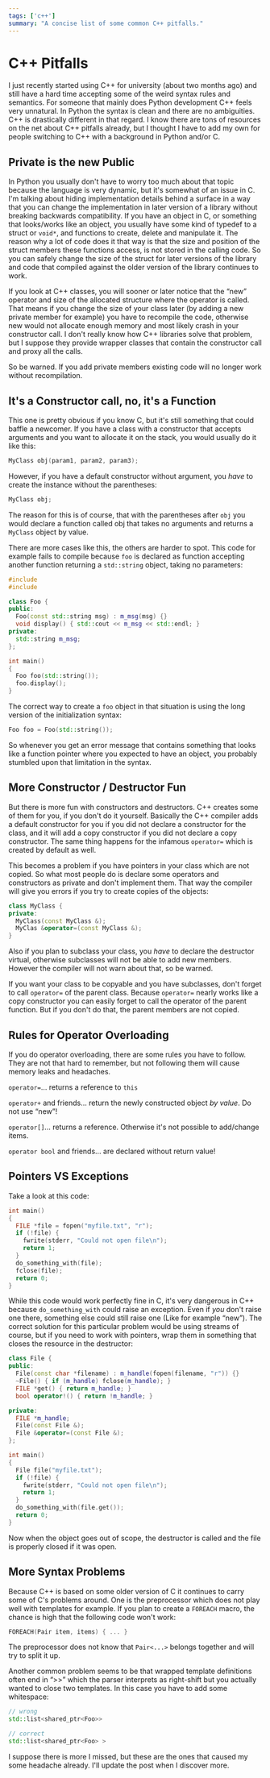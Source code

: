 ```yaml
---
tags: ['c++']
summary: "A concise list of some common C++ pitfalls."
---
```


# C++ Pitfalls

I just recently started using C++ for university (about two months ago)
and still have a hard time accepting some of the weird syntax rules and
semantics. For someone that mainly does Python development C++ feels
very unnatural. In Python the syntax is clean and there are no
ambiguities. C++ is drastically different in that regard. I know there
are tons of resources on the net about C++ pitfalls already, but I
thought I have to add my own for people switching to C++ with a
background in Python and/or C.

## Private is the new Public

In Python you usually don't have to worry too much about that topic
because the language is very dynamic, but it's somewhat of an issue in
C. I'm talking about hiding implementation details behind a surface in a
way that you can change the implementation in later version of a library
without breaking backwards compatibility. If you have an object in C, or
something that looks/works like an object, you usually have some kind of
typedef to a struct or `void*`, and functions to create, delete and
manipulate it. The reason why a lot of code does it that way is that the
size and position of the struct members these functions access, is not
stored in the calling code. So you can safely change the size of the
struct for later versions of the library and code that compiled against
the older version of the library continues to work.

If you look at C++ classes, you will sooner or later notice that the
“new” operator and size of the allocated structure where the operator is
called. That means if you change the size of your class later (by adding
a new private member for example) you have to recompile the code,
otherwise new would not allocate enough memory and most likely crash in
your constructor call. I don't really know how C++ libraries solve that
problem, but I suppose they provide wrapper classes that contain the
constructor call and proxy all the calls.

So be warned. If you add private members existing code will no longer
work without recompilation.

## It's a Constructor call, no, it's a Function

This one is pretty obvious if you know C, but it's still something that
could baffle a newcomer.  If you have a class with a constructor that
accepts arguments and you want to allocate it on the stack, you would
usually do it like this:

```c++
MyClass obj(param1, param2, param3);
```

However, if you have a default constructor without argument, you *have*
to create the instance without the parentheses:

```c++
MyClass obj;
```

The reason for this is of course, that with the parentheses after `obj`
you would declare a function called obj that takes no arguments and
returns a `MyClass` object by value.

There are more cases like this, the others are harder to spot.  This
code for example fails to compile because `foo` is declared as function
accepting another function returning a `std::string` object, taking no
parameters:

```c++
#include
#include

class Foo {
public:
  Foo(const std::string msg) : m_msg(msg) {}
  void display() { std::cout << m_msg << std::endl; }
private:
  std::string m_msg;
};

int main()
{
  Foo foo(std::string());
  foo.display();
}
```

The correct way to create a `foo` object in that situation is using
the long version of the initialization syntax:

```c++
Foo foo = Foo(std::string());
```

So whenever you get an error message that contains something that
looks like a function pointer where you expected to have an object,
you probably stumbled upon that limitation in the syntax.

## More Constructor / Destructor Fun

But there is more fun with constructors and destructors. C++ creates
some of them for you, if you don't do it yourself. Basically the C++
compiler adds a default constructor for you if you did not declare a
constructor for the class, and it will add a copy constructor if you
did not declare a copy constructor. The same thing happens for the
infamous `operator=` which is created by default as well.

This becomes a problem if you have pointers in your class which are
not copied.  So what most people do is declare some operators and
constructors as private and don't implement them.  That way the
compiler will give you errors if you try to create copies of the
objects:

```c++
class MyClass {
private:
  MyClass(const MyClass &);
  MyClas &operator=(const MyClass &);
}
```

Also if you plan to subclass your class, you *have* to declare the
destructor virtual, otherwise subclasses will not be able to add new
members. However the compiler will not warn about that, so be
warned.

If you want your class to be copyable and you have subclasses, don't
forget to call `operator=` of the parent class. Because `operator=`
nearly works like a copy constructor you can easily forget to call
the operator of the parent function. But if you don't do that, the
parent members are not copied.

## Rules for Operator Overloading

If you do operator overloading, there are some rules you have to
follow. They are not that hard to remember, but not following them
will cause memory leaks and headaches.

`operator=`… returns a reference to `this`

`operator+` and friends… return the newly constructed object *by value*. Do not use
“new”!

`operator[]`… returns a reference. Otherwise it's not possible to add/change
items.

`operator bool` and friends… are declared without return value!

## Pointers VS Exceptions

Take a look at this code:

```c++
int main()
{
  FILE *file = fopen("myfile.txt", "r");
  if (!file) {
    fwrite(stderr, "Could not open file\n");
    return 1;
  }
  do_something_with(file);
  fclose(file);
  return 0;
}
```

While this code would work perfectly fine in C, it's very dangerous
in C++ because `do_something_with` could raise an exception.  Even
if *you* don't raise one there, something else could still raise one
(Like for example “new”).  The correct solution for this particular
problem would be using streams of course, but if you need to work
with pointers, wrap them in something that closes the resource in
the destructor:

```c++
class File {
public:
  File(const char *filename) : m_handle(fopen(filename, "r")) {}
  ~File() { if (m_handle) fclose(m_handle); }
  FILE *get() { return m_handle; }
  bool operator!() { return !m_handle; }

private:
  FILE *m_handle;
  File(const File &);
  File &operator=(const File &);
};

int main()
{
  File file("myfile.txt");
  if (!file) {
    fwrite(stderr, "Could not open file\n");
    return 1;
  }
  do_something_with(file.get());
  return 0;
}
```

Now when the object goes out of scope, the destructor is called and the
file is properly closed if it was open.

## More Syntax Problems

Because C++ is based on some older version of C it continues to carry some
of C's problems around.  One is the preprocessor which does not play well
with templates for example.  If you plan to create a `FOREACH` macro, the
chance is high that the following code won't work:

```c++
FOREACH(Pair item, items) { ... }
```

The preprocessor does not know that `Pair<...>` belongs together and will
try to split it up.

Another common problem seems to be that wrapped template definitions often
end in “>>” which the parser interprets as right-shift but you actually
wanted to close two templates.  In this case you have to add some
whitespace:

```c++
// wrong
std::list<shared_ptr<Foo>>

// correct
std::list<shared_ptr<Foo> >
```

I suppose there is more I missed, but these are the ones that caused my
some headache already.  I'll update the post when I discover more.
